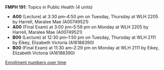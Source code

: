 **FMPH 191**: Topics in Public Health (4 units)

- **A00** (Lecture) at 3:30 pm–4:50 pm on Tuesday, Thursday at WLH 2205 by Harrell, Maralee Mae (A00749521)
- **A00** (Final Exam) at 3:00 pm–5:59 pm on Monday at WLH 2205 by Harrell, Maralee Mae (A00749521)
- **B00** (Lecture) at 12:30 pm–1:50 pm on Tuesday, Thursday at WLH 2111 by Eikey, Elizabeth Victoria (A16188390)
- **B00** (Final Exam) at 11:30 am–2:29 pm on Monday at WLH 2111 by Eikey, Elizabeth Victoria (A16188390)

[Enrollment numbers over time](./FMPH191.tsv)
